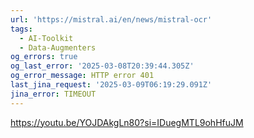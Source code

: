 ```yaml
---
url: 'https://mistral.ai/en/news/mistral-ocr'
tags:
  - AI-Toolkit
  - Data-Augmenters
og_errors: true
og_last_error: '2025-03-08T20:39:44.305Z'
og_error_message: HTTP error 401
last_jina_request: '2025-03-09T06:19:29.091Z'
jina_error: TIMEOUT
---
```


https://youtu.be/YOJDAkgLn80?si=IDuegMTL9ohHfuJM
